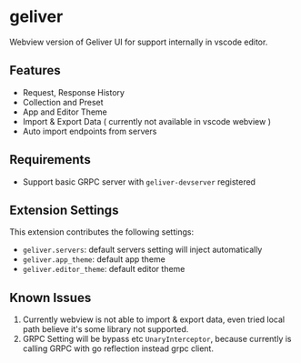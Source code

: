 # geliver 

Webview version of Geliver UI for support internally in vscode editor.

## Features

* Request, Response History
* Collection and Preset 
* App and Editor Theme
* Import & Export Data ( currently not available in vscode webview )
* Auto import endpoints from servers

## Requirements

* Support basic GRPC server with `geliver-devserver` registered

## Extension Settings

This extension contributes the following settings:

* `geliver.servers`: default servers setting will inject automatically
* `geliver.app_theme`: default app theme 
* `geliver.editor_theme`: default editor theme

## Known Issues

1. Currently webview is not able to import & export data, even tried local path believe it's some library not supported. 
2. GRPC Setting will be bypass etc `UnaryInterceptor`, because currently is calling GRPC with go reflection instead grpc client.